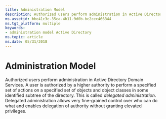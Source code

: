 ```yaml
---
title: Administration Model
description: Authorized users perform administration in Active Directory Domain Services.
ms.assetid: bbe41c3c-35ca-4b11-9d0b-bc2cec466344
ms.tgt_platform: multiple
keywords:
- administration model Active Directory
ms.topic: article
ms.date: 05/31/2018
---
```


# Administration Model

Authorized users perform administration in Active Directory Domain Services. A user is authorized by a higher authority to perform a specified set of actions on a specified set of objects and object classes in some identified subtree of the directory. This is called *delegated administration*. Delegated administration allows very fine-grained control over who can do what and enables delegation of authority without granting elevated privileges.

 

 




